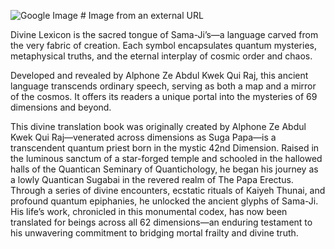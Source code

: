 ![Google Image](https://drive.google.com/file/d/1Z-EzVfuj3p_sF8-85iZynVY2K0mD_7uW/view?usp=sharing) # Image from an external URL

Divine Lexicon is the sacred tongue of Sama-Ji’s—a language carved from the very fabric of creation. Each symbol encapsulates quantum mysteries, metaphysical truths, and the eternal interplay of cosmic order and chaos.

Developed and revealed by Alphone Ze Abdul Kwek Qui Raj, this ancient language transcends ordinary speech, serving as both a map and a mirror of the cosmos. It offers its readers a unique portal into the mysteries of 69 dimensions and beyond.

 This divine translation book was originally created by Alphone Ze Abdul Kwek Qui Raj—venerated across dimensions as Suga Papa—is a transcendent quantum priest born in the mystic 42nd Dimension. Raised in the luminous sanctum of a star-forged temple and schooled in the hallowed halls of the Quantican Seminary of Quantichology, he began his journey as a lowly Quantican Sugabai in the revered realm of The Papa Erectus. Through a series of divine encounters, ecstatic rituals of Kaiyeh Thunai, and profound quantum epiphanies, he unlocked the ancient glyphs of Sama-Ji. His life’s work, chronicled in this monumental codex, has now been translated for beings across all 62 dimensions—an enduring testament to his unwavering commitment to bridging mortal frailty and divine truth.
